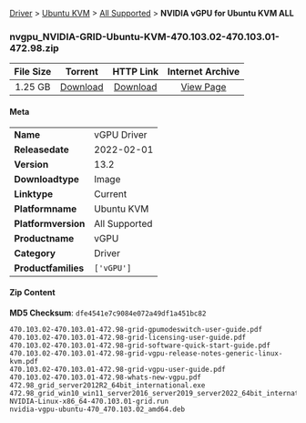 
[Driver](/README.md)  >  [Ubuntu KVM](/index/Driver/Ubuntu_KVM.md)  >  [All Supported](/index/Driver/Ubuntu_KVM/All_Supported.md)  >  **NVIDIA vGPU for Ubuntu KVM ALL**


### nvgpu_NVIDIA-GRID-Ubuntu-KVM-470.103.02-470.103.01-472.98.zip

| **File Size** | **Torrent**  | **HTTP Link** | **Internet Archive** |
|:-------------:|:------------:|:-------------:|:--------------------:|
| 1.25 GB |  [Download](https://archive.org/download/nvgpu_NVIDIA-GRID-Ubuntu-KVM-470.103.02-470.103.01-472.98.zip/nvgpu_NVIDIA-GRID-Ubuntu-KVM-470.103.02-470.103.01-472.98.zip_archive.torrent)       | [Download](https://archive.org/compress/nvgpu_NVIDIA-GRID-Ubuntu-KVM-470.103.02-470.103.01-472.98.zip) | [View Page](https://archive.org/details/nvgpu_NVIDIA-GRID-Ubuntu-KVM-470.103.02-470.103.01-472.98.zip)       |

#### Meta

<table>
<tr><td><strong>Name</strong></td><td>vGPU Driver</td></tr>
<tr><td><strong>Releasedate</strong></td><td>2022-02-01</td></tr>
<tr><td><strong>Version</strong></td><td>13.2</td></tr>
<tr><td><strong>Downloadtype</strong></td><td>Image</td></tr>
<tr><td><strong>Linktype</strong></td><td>Current</td></tr>
<tr><td><strong>Platformname</strong></td><td>Ubuntu KVM</td></tr>
<tr><td><strong>Platformversion</strong></td><td>All Supported</td></tr>
<tr><td><strong>Productname</strong></td><td>vGPU</td></tr>
<tr><td><strong>Category</strong></td><td>Driver</td></tr>
<tr><td><strong>Productfamilies</strong></td><td><code>['vGPU']</code></td></tr>
</table>

#### Zip Content

**MD5 Checksum**: `dfe4541e7c9084e072a49df1a451bc82`

```text
470.103.02-470.103.01-472.98-grid-gpumodeswitch-user-guide.pdf
470.103.02-470.103.01-472.98-grid-licensing-user-guide.pdf
470.103.02-470.103.01-472.98-grid-software-quick-start-guide.pdf
470.103.02-470.103.01-472.98-grid-vgpu-release-notes-generic-linux-kvm.pdf
470.103.02-470.103.01-472.98-grid-vgpu-user-guide.pdf
470.103.02-470.103.01-472.98-whats-new-vgpu.pdf
472.98_grid_server2012R2_64bit_international.exe
472.98_grid_win10_win11_server2016_server2019_server2022_64bit_international.exe
NVIDIA-Linux-x86_64-470.103.01-grid.run
nvidia-vgpu-ubuntu-470_470.103.02_amd64.deb
```